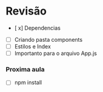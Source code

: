 # Revisão

- [ x] Dependencias 
- [ ] Criando pasta components
- [ ] Estilos e Index
- [ ] Importanto para o arquivo App.js

### Proxima aula

- [ ] npm install
